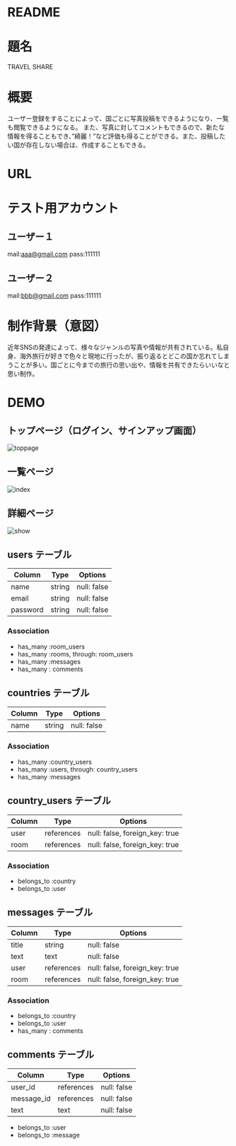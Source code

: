 # README

# 題名
TRAVEL SHARE

# 概要
ユーザー登録をすることによって、国ごとに写真投稿をできるようになり、一覧も閲覧できるようになる。
また、写真に対してコメントもできるので、新たな情報を得ることもでき、”綺麗！”など評価も得ることができる。また、投稿したい国が存在しない場合は、作成することもできる。

# URL

# テスト用アカウント
## ユーザー１
mail:aaa@gmail.com
pass:111111

## ユーザー２
mail:bbb@gmail.com
pass:111111

# 制作背景（意図）
近年SNSの発達によって、様々なジャンルの写真や情報が共有されている。私自身、海外旅行が好きで色々と現地に行ったが、振り返るとどこの国か忘れてしまうことが多い。国ごとに今までの旅行の思い出や、情報を共有できたらいいなと思い制作。

# DEMO
## トップページ（ログイン、サインアップ画面）
![toppage](https://user-images.githubusercontent.com/77385479/109965603-864d9400-7d32-11eb-8831-3cc65576e9d2.jpg)

## 一覧ページ
![index](https://user-images.githubusercontent.com/77385479/109965878-e8a69480-7d32-11eb-942d-fe2ba719a34d.jpg)


## 詳細ページ
![show](https://user-images.githubusercontent.com/77385479/109967584-f3622900-7d34-11eb-8256-e7c6d366f4c5.jpg)






## users テーブル

| Column   | Type   | Options     |
| -------- | ------ | ----------- |
| name     | string | null: false |
| email    | string | null: false |
| password | string | null: false |

### Association

- has_many :room_users
- has_many :rooms, through: room_users
- has_many :messages
- has_many : comments

## countries テーブル

| Column | Type   | Options     |
| ------ | ------ | ----------- |
| name   | string | null: false |

### Association

- has_many :country_users
- has_many :users, through: country_users
- has_many :messages

## country_users テーブル

| Column | Type       | Options                        |
| ------ | ---------- | ------------------------------ |
| user   | references | null: false, foreign_key: true |
| room   | references | null: false, foreign_key: true |

### Association

- belongs_to :country
- belongs_to :user

## messages テーブル

| Column  | Type       | Options                        |
| ------- | ---------- | ------------------------------ |
| title   | string     | null: false                    |
| text    | text       | null: false                    |
| user    | references | null: false, foreign_key: true |
| room    | references | null: false, foreign_key: true |

### Association

- belongs_to :country
- belongs_to :user
- has_many : comments

## comments テーブル

| Column     | Type       | Options     |
| ---------- | ---------- | ----------- |
| user_id    | references | null: false |
| message_id | references | null: false |
| text       | text       | null: false |

- belongs_to :user
- belongs_to :message
